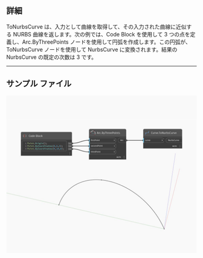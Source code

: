 ## 詳細
ToNurbsCurve は、入力として曲線を取得して、その入力された曲線に近似する NURBS 曲線を返します。次の例では、Code Block を使用して 3 つの点を定義し、Arc.ByThreePoints ノードを使用して円弧を作成します。この円弧が、ToNurbsCurve ノードを使用して NurbsCurve に変換されます。結果の NurbsCurve の既定の次数は 3 です。
___
## サンプル ファイル

![ToNurbsCurve](./Autodesk.DesignScript.Geometry.Curve.ToNurbsCurve_img.jpg)

